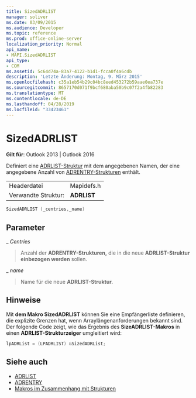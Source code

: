 ```yaml
---
title: SizedADRLIST
manager: soliver
ms.date: 03/09/2015
ms.audience: Developer
ms.topic: reference
ms.prod: office-online-server
localization_priority: Normal
api_name:
- MAPI.SizedADRLIST
api_type:
- COM
ms.assetid: 5c64d74a-83a7-4122-b1d1-fcca0f4a6cdb
description: 'Letzte Änderung: Montag, 9. März 2015'
ms.openlocfilehash: c35a1eb54b29c04bc8eed453272b59aae0ea737e
ms.sourcegitcommit: 8657170d071f9bcf680aba50b9c07f2a4fb82283
ms.translationtype: MT
ms.contentlocale: de-DE
ms.lasthandoff: 04/28/2019
ms.locfileid: "33423461"
---
```

# <a name="sizedadrlist"></a>SizedADRLIST

**Gilt für**: Outlook 2013 | Outlook 2016 
  
Definiert eine [ADRLIST-Struktur](adrlist.md) mit dem angegebenen Namen, der eine angegebene Anzahl von [ADRENTRY-Strukturen](adrentry.md) enthält. 
  
|||
|:-----|:-----|
|Headerdatei  <br/> |Mapidefs.h  <br/> |
|Verwandte Struktur:  <br/> |**ADRLIST** <br/> |
   
```cpp
SizedADRLIST (_centries,_name)
```

## <a name="parameters"></a>Parameter

_ _Centries_
  
> Anzahl der **ADRENTRY-Strukturen,** die in die neue **ADRLIST-Struktur einbezogen werden** sollen. 
    
_ _name_
  
> Name für die neue **ADRLIST-Struktur.** 
    
## <a name="remarks"></a>Hinweise

Mit **dem Makro SizedADRLIST** können Sie eine Empfängerliste definieren, die explizite Grenzen hat, wenn Arraylängenanforderungen bekannt sind. Der folgende Code zeigt, wie das Ergebnis des **SizeADRLIST-Makros** in einen **ADRLIST-Strukturzeiger** umgleitiert wird: 
  
```cpp
lpADRList = (LPADRLIST) &SizedADRList;
```

## <a name="see-also"></a>Siehe auch

- [ADRLIST](adrlist.md)
- [ADRENTRY](adrentry.md)
- [Makros im Zusammenhang mit Strukturen](macros-related-to-structures.md)

